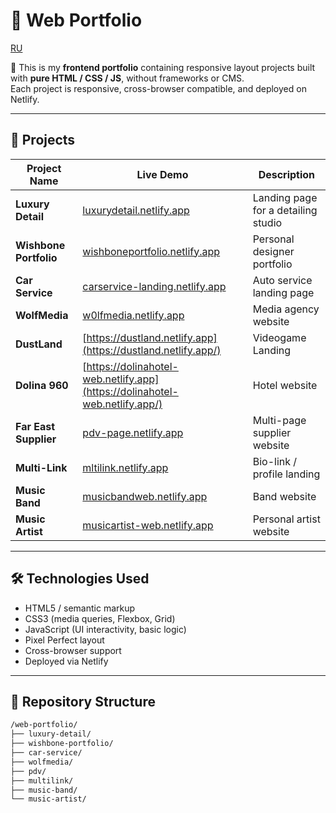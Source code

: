# 🎨 Web Portfolio

[RU](README_RU.md)

🧩 This is my **frontend portfolio** containing responsive layout projects built with **pure HTML / CSS / JS**, without frameworks or CMS.  
Each project is responsive, cross-browser compatible, and deployed on Netlify.

---

## 🚀 Projects

| Project Name           | Live Demo                                                                   | Description                         |
| ---------------------- | --------------------------------------------------------------------------- | ----------------------------------- |
| **Luxury Detail**      | [luxurydetail.netlify.app](https://luxurydetail.netlify.app)                | Landing page for a detailing studio |
| **Wishbone Portfolio** | [wishboneportfolio.netlify.app](https://wishboneportfolio.netlify.app)      | Personal designer portfolio         |
| **Car Service**        | [carservice-landing.netlify.app](https://carservice-landing.netlify.app)    | Auto service landing page           |
| **WolfMedia**          | [w0lfmedia.netlify.app](https://w0lfmedia.netlify.app/)                     | Media agency website                |
| **DustLand**           | [https://dustland.netlify.app](https://dustland.netlify.app/)               | Videogame Landing                   |
| **Dolina 960**         | [https://dolinahotel-web.netlify.app](https://dolinahotel-web.netlify.app/) | Hotel website                       |
| **Far East Supplier**  | [pdv-page.netlify.app](https://pdv-page.netlify.app)                        | Multi-page supplier website         |
| **Multi-Link**         | [mltilink.netlify.app](https://mltilink.netlify.app/)                       | Bio-link / profile landing          |
| **Music Band**         | [musicbandweb.netlify.app](https://musicbandweb.netlify.app/)               | Band website                        |
| **Music Artist**       | [musicartist-web.netlify.app](https://musicartist-web.netlify.app/)         | Personal artist website             |

---

## 🛠️ Technologies Used

- HTML5 / semantic markup
- CSS3 (media queries, Flexbox, Grid)
- JavaScript (UI interactivity, basic logic)
- Pixel Perfect layout
- Cross-browser support
- Deployed via Netlify

---

## 📁 Repository Structure

```bash
/web-portfolio/
├── luxury-detail/
├── wishbone-portfolio/
├── car-service/
├── wolfmedia/
├── pdv/
├── multilink/
├── music-band/
└── music-artist/
```
